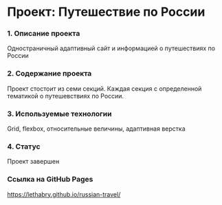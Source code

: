 # Проект: Путешествие по России

### 1. Описание проекта

Одностраничный адаптивный сайт и информацией о путешествиях по России

### 2. Содержание проекта
Проект стостоит из семи секций. Каждая секция с определенной тематикой о путешевствиях по России.

### 3. Используемые технологии
 Grid, flexbox, относительные величины, адаптивная верстка

 ### 4. Статус
Проект завершен

### Ссылка на GitHub Pages
https://lethabry.github.io/russian-travel/
